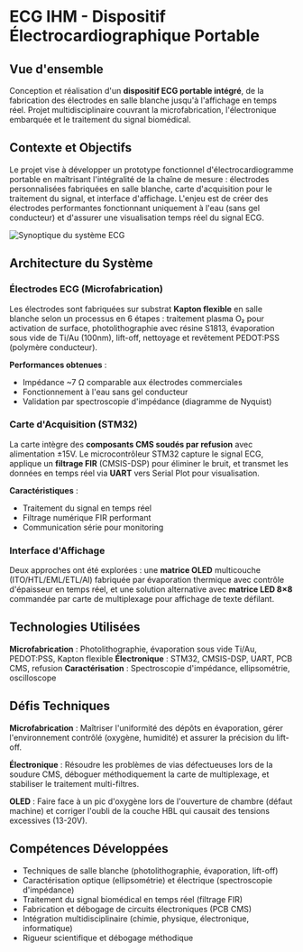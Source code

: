 # ECG IHM - Dispositif Électrocardiographique Portable

## Vue d'ensemble

Conception et réalisation d'un **dispositif ECG portable intégré**, de la fabrication des électrodes en salle blanche jusqu'à l'affichage en temps réel. Projet multidisciplinaire couvrant la microfabrication, l'électronique embarquée et le traitement du signal biomédical.

## Contexte et Objectifs

Le projet vise à développer un prototype fonctionnel d'électrocardiogramme portable en maîtrisant l'intégralité de la chaîne de mesure : électrodes personnalisées fabriquées en salle blanche, carte d'acquisition pour le traitement du signal, et interface d'affichage. L'enjeu est de créer des électrodes performantes fonctionnant uniquement à l'eau (sans gel conducteur) et d'assurer une visualisation temps réel du signal ECG.

![Synoptique du système ECG](/projects/ecg-ihm-synoptique.png)

## Architecture du Système

### Électrodes ECG (Microfabrication)

Les électrodes sont fabriquées sur substrat **Kapton flexible** en salle blanche selon un processus en 6 étapes : traitement plasma O₂ pour activation de surface, photolithographie avec résine S1813, évaporation sous vide de Ti/Au (100nm), lift-off, nettoyage et revêtement PEDOT:PSS (polymère conducteur).

**Performances obtenues** :
- Impédance ~7 Ω comparable aux électrodes commerciales
- Fonctionnement à l'eau sans gel conducteur
- Validation par spectroscopie d'impédance (diagramme de Nyquist)

### Carte d'Acquisition (STM32)

La carte intègre des **composants CMS soudés par refusion** avec alimentation ±15V. Le microcontrôleur STM32 capture le signal ECG, applique un **filtrage FIR** (CMSIS-DSP) pour éliminer le bruit, et transmet les données en temps réel via **UART** vers Serial Plot pour visualisation.

**Caractéristiques** :
- Traitement du signal en temps réel
- Filtrage numérique FIR performant
- Communication série pour monitoring

### Interface d'Affichage

Deux approches ont été explorées : une **matrice OLED** multicouche (ITO/HTL/EML/ETL/Al) fabriquée par évaporation thermique avec contrôle d'épaisseur en temps réel, et une solution alternative avec **matrice LED 8×8** commandée par carte de multiplexage pour affichage de texte défilant.

## Technologies Utilisées

**Microfabrication** : Photolithographie, évaporation sous vide Ti/Au, PEDOT:PSS, Kapton flexible
**Électronique** : STM32, CMSIS-DSP, UART, PCB CMS, refusion
**Caractérisation** : Spectroscopie d'impédance, ellipsométrie, oscilloscope

## Défis Techniques

**Microfabrication** : Maîtriser l'uniformité des dépôts en évaporation, gérer l'environnement contrôlé (oxygène, humidité) et assurer la précision du lift-off.

**Électronique** : Résoudre les problèmes de vias défectueuses lors de la soudure CMS, déboguer méthodiquement la carte de multiplexage, et stabiliser le traitement multi-filtres.

**OLED** : Faire face à un pic d'oxygène lors de l'ouverture de chambre (défaut machine) et corriger l'oubli de la couche HBL qui causait des tensions excessives (13-20V).

## Compétences Développées

- Techniques de salle blanche (photolithographie, évaporation, lift-off)
- Caractérisation optique (ellipsométrie) et électrique (spectroscopie d'impédance)
- Traitement du signal biomédical en temps réel (filtrage FIR)
- Fabrication et débogage de circuits électroniques (PCB CMS)
- Intégration multidisciplinaire (chimie, physique, électronique, informatique)
- Rigueur scientifique et débogage méthodique
